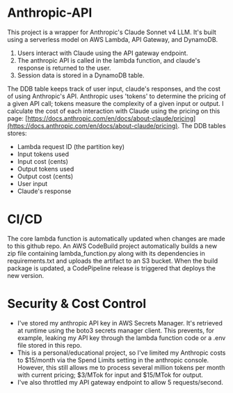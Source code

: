 # Anthropic-API
This project is a wrapper for Anthropic's Claude Sonnet v4 LLM. It's built using a serverless model on AWS Lambda, API Gateway, and DynamoDB. 
  1. Users interact with Claude using the API gateway endpoint.
  2. The anthropic API is called in the lambda function, and claude's response is returned to the user.
  3. Session data is stored in a DynamoDB table.

The DDB table keeps track of user input, claude's responses, and the cost of using Anthropic's API. Anthropic uses 'tokens' to determine the pricing of a given API call; tokens measure the complexity of a given input or output. I calculate the cost of each interaction with Claude using the pricing on this page: [https://docs.anthropic.com/en/docs/about-claude/pricing](https://docs.anthropic.com/en/docs/about-claude/pricing). The DDB tables stores:
- Lambda request ID (the partition key)
- Input tokens used
- Input cost (cents)
- Output tokens used
- Output cost (cents)
- User input
- Claude's response

# CI/CD
The core lambda function is automatically updated when changes are made to this github repo. An AWS CodeBuild project automatically builds a new zip file containing lambda_function.py along with its dependencies in requirements.txt and uploads the artifact to an S3 bucket. When the build package is updated, a CodePipeline release is triggered that deploys the new version.

# Security & Cost Control
- I've stored my anthropic API key in AWS Secrets Manager. It's retrieved at runtime using the boto3 secrets manager client. This prevents, for example, leaking my API key through the lambda function code or a .env file stored in this repo.
- This is a personal/educational project, so I've limited my Anthropic costs to $15/month via the Spend Limits setting in the anthropic console. However, this still allows me to process several million tokens per month with current pricing; $3/MTok for input and $15/MTok for output.
- I've also throttled my API gateway endpoint to allow 5 requests/second.
